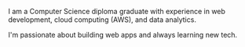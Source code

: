 I am a Computer Science diploma graduate with experience in web development, 
cloud computing (AWS), and data analytics.
<p>I'm passionate about building web apps and always learning new tech.</p>
